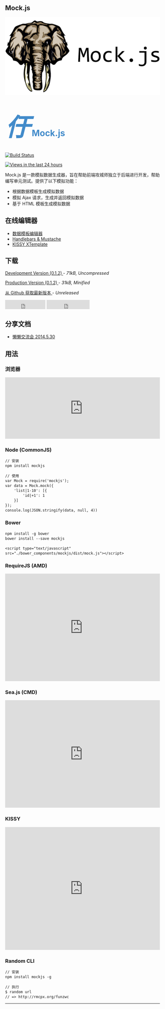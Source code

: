 <!-- ## Mock.js -->

<h2 class="hide" href="#">Mock.js</h2>
<img class="hide" src="mockjs.png" wid>

<h1 style="color: #428BCA; margin-bottom: 30px;">
    <i class="iconlogo" style="font-size: 80px;">&#x3435;</i>
    <span>Mock.js</span>
</h1>

[![Build Status](https://api.travis-ci.org/nuysoft/Mock.png?branch=master)](http://travis-ci.org/nuysoft/Mock)
<!-- [![GitHub version](https://badge.fury.io/gh/nuysoft%2FMock.png)](http://badge.fury.io/gh/nuysoft%2FMock) -->
<!-- [![NPM version](https://badge.fury.io/js/mockjs.png)](http://badge.fury.io/js/mockjs) -->
<!-- [![Bower version](https://badge.fury.io/bo/mockjs.png)](http://badge.fury.io/bo/mockjs) -->
[![Views in the last 24 hours](https://sourcegraph.com/api/repos/github.com/nuysoft/Mock/counters/views-24h.png)](https://github.com/nuysoft/Mock/)

Mock.js 是一款<!-- 有用且好用的  -->模拟数据生成器，旨在帮助前端攻城师独立于后端进行开发，帮助编写单元测试。提供了以下模拟功能：

* 根据数据模板生成模拟数据
* 模拟 Ajax 请求，生成并返回模拟数据
* 基于 HTML 模板生成模拟数据

## 在线编辑器 
<!-- 没有 Live Demo 的库都是耍流氓  -->

* [数据模板编辑器](./editor.html#help)
* [Handlebars &amp; Mustache](./demo/mock4tpl.html)
* [KISSY XTemplate](./demo/mock4xtpl.html)

## 下载

<p>
    <a href="./dist/mock.js" class="btn btn-success w250">
        Development Version (0.1.2)
    </a> - <i>71kB, Uncompressed</i>
</p>
<p>
    <a href="./dist/mock-min.js" class="btn btn-primary w250">
        Production Version (0.1.2)
    </a> - <i>31kB, Minified</i>
</p>
<p>
    <a href="https://github.com/nuysoft/Mock" class="btn btn-default w250">
        从 Github 获取最新版本
    </a> - <i>Unreleased</i>
</p>

<iframe src="http://ghbtns.com/github-btn.html?user=nuysoft&repo=Mock&type=watch&count=true&size=large"
  allowtransparency="true" frameborder="0" scrolling="0" width="131" height="30"></iframe>

<iframe src="http://ghbtns.com/github-btn.html?user=nuysoft&repo=Mock&type=fork&count=true&size=large"
  allowtransparency="true" frameborder="0" scrolling="0" width="140" height="30"></iframe>

<!-- <iframe src="http://ghbtns.com/github-btn.html?user=nuysoft&type=follow&count=true&size=large"
  allowtransparency="true" frameborder="0" scrolling="0" width="165" height="30"></iframe> -->

## 分享文档

* [懒懒交流会 2014.5.30](/doc/lanlan.html)

## 用法

### 浏览器

<iframe width="100%" height="200" src="http://jsfiddle.net/DgJrj/embedded/html,js,result" allowfullscreen="allowfullscreen" frameborder="0"></iframe>

### Node (CommonJS)

    // 安装
    npm install mockjs
    
    // 使用
    var Mock = require('mockjs');
    var data = Mock.mock({
        'list|1-10': [{
            'id|+1': 1
        }]
    });
    console.log(JSON.stringify(data, null, 4))

### Bower

<!-- If you'd like to use [bower](http://bower.io/), it's as easy as: -->
    
    npm install -g bower
    bower install --save mockjs
    
    <script type="text/javascript" src="./bower_components/mockjs/dist/mock.js"></script>


### RequireJS (AMD)

<iframe width="100%" height="350" src="http://jsfiddle.net/uTSqT/embedded/js,html,result" allowfullscreen="allowfullscreen" frameborder="0"></iframe>

### Sea.js (CMD)

<iframe width="100%" height="350" src="http://jsfiddle.net/5jX6e/embedded/js,html,result" allowfullscreen="allowfullscreen" frameborder="0"></iframe>

### KISSY

<iframe width="100%" height="400" src="http://jsfiddle.net/En2sX/embedded/js,html,result" allowfullscreen="allowfullscreen" frameborder="0"></iframe>

<!-- 
Mock.js 已入驻 [KISSY Gallery](https://github.com/kissygalleryteam)，阿里同学可以直接加载 `gallery/Mock/0.1.1/index`：

<iframe width="100%" height="400" src="http://jsfiddle.net/8VNQQ/embedded/js,html,result" allowfullscreen="allowfullscreen" frameborder="0"></iframe>
-->

### Random CLI

    // 安装
    npm install mockjs -g

    // 执行
    $ random url
    // => http://rmcpx.org/funzwc

---